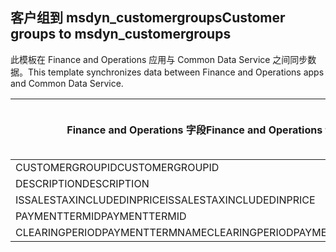## <a name="customer-groups-to-msdyn_customergroups"></a><span data-ttu-id="68e1c-101">客户组到 msdyn_customergroups</span><span class="sxs-lookup"><span data-stu-id="68e1c-101">Customer groups to msdyn_customergroups</span></span>

<span data-ttu-id="68e1c-102">此模板在 Finance and Operations 应用与 Common Data Service 之间同步数据。</span><span class="sxs-lookup"><span data-stu-id="68e1c-102">This template synchronizes data between Finance and Operations apps and Common Data Service.</span></span>

<span data-ttu-id="68e1c-103">Finance and Operations 字段</span><span class="sxs-lookup"><span data-stu-id="68e1c-103">Finance and Operations field</span></span> | <span data-ttu-id="68e1c-104">映射类型</span><span class="sxs-lookup"><span data-stu-id="68e1c-104">Map type</span></span> | <span data-ttu-id="68e1c-105">其他 Dynamics 365 字段</span><span class="sxs-lookup"><span data-stu-id="68e1c-105">Other Dynamics 365 field</span></span> | <span data-ttu-id="68e1c-106">默认值</span><span class="sxs-lookup"><span data-stu-id="68e1c-106">Default value</span></span>
---|---|---|---
<span data-ttu-id="68e1c-107">CUSTOMERGROUPID</span><span class="sxs-lookup"><span data-stu-id="68e1c-107">CUSTOMERGROUPID</span></span> | = | <span data-ttu-id="68e1c-108">msdyn_groupid</span><span class="sxs-lookup"><span data-stu-id="68e1c-108">msdyn_groupid</span></span> | 
<span data-ttu-id="68e1c-109">DESCRIPTION</span><span class="sxs-lookup"><span data-stu-id="68e1c-109">DESCRIPTION</span></span> | = | <span data-ttu-id="68e1c-110">msdyn_description</span><span class="sxs-lookup"><span data-stu-id="68e1c-110">msdyn_description</span></span> | 
<span data-ttu-id="68e1c-111">ISSALESTAXINCLUDEDINPRICE</span><span class="sxs-lookup"><span data-stu-id="68e1c-111">ISSALESTAXINCLUDEDINPRICE</span></span> | >< | <span data-ttu-id="68e1c-112">msdyn_issalestaxincludedinprice</span><span class="sxs-lookup"><span data-stu-id="68e1c-112">msdyn_issalestaxincludedinprice</span></span> | 
<span data-ttu-id="68e1c-113">PAYMENTTERMID</span><span class="sxs-lookup"><span data-stu-id="68e1c-113">PAYMENTTERMID</span></span> | = | <span data-ttu-id="68e1c-114">msdyn_paymenttermid.msdyn_name</span><span class="sxs-lookup"><span data-stu-id="68e1c-114">msdyn_paymenttermid.msdyn_name</span></span> | 
<span data-ttu-id="68e1c-115">CLEARINGPERIODPAYMENTTERMNAME</span><span class="sxs-lookup"><span data-stu-id="68e1c-115">CLEARINGPERIODPAYMENTTERMNAME</span></span> | = | <span data-ttu-id="68e1c-116">msdyn_clearingperiodpaymenttermname.msdyn_name</span><span class="sxs-lookup"><span data-stu-id="68e1c-116">msdyn_clearingperiodpaymenttermname.msdyn_name</span></span> | 
